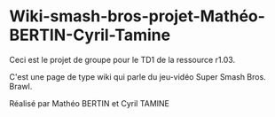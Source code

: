 # Wiki-smash-bros-projet-Mathéo-BERTIN-Cyril-Tamine
Ceci est le projet de groupe pour le TD1 de la ressource r1.03.

C'est une page de type wiki qui parle du jeu-vidéo Super Smash Bros. Brawl.

Réalisé par Mathéo BERTIN et Cyril TAMINE
